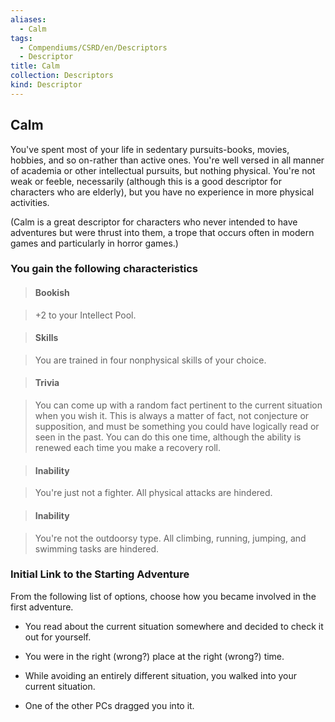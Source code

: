 ```yaml
---
aliases:
  - Calm
tags:
  - Compendiums/CSRD/en/Descriptors
  - Descriptor
title: Calm
collection: Descriptors
kind: Descriptor
---
```

## Calm    
You've spent most of your life in sedentary pursuits-books, movies, hobbies, and so on-rather than active ones. You're well versed in all manner of academia or other intellectual pursuits, but nothing physical. You're not weak or feeble, necessarily (although this is a good descriptor for characters who are elderly), but you have no experience in more physical activities.  
(Calm is a great descriptor for characters who never intended to have adventures but were thrust into them, a trope that occurs often in modern games and particularly in horror games.)  
### You gain the following characteristics    
> #### Bookish  
> +2 to your Intellect Pool.    
  
> #### Skills  
> You are trained in four nonphysical skills of your choice.    
  
> #### Trivia  
> You can come up with a random fact pertinent to the current situation when you wish it. This is always a matter of fact, not conjecture or supposition, and must be something you could have logically read or seen in the past. You can do this one time, although the ability is renewed each time you make a recovery roll.    
  
> #### Inability  
> You're just not a fighter. All physical attacks are hindered.    
  
> #### Inability  
> You're not the outdoorsy type. All climbing, running, jumping, and swimming tasks are hindered.    
  
### Initial Link to the Starting Adventure    
From the following list of options, choose how you became involved in the first adventure.    
- You read about the current situation somewhere and decided to check it out for yourself.    
- You were in the right (wrong?) place at the right (wrong?) time.    
- While avoiding an entirely different situation, you walked into your current situation.    
- One of the other PCs dragged you into it.  